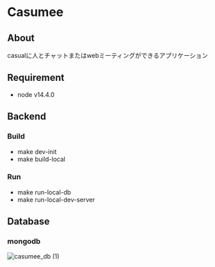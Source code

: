 # Casumee
## About
casualに人とチャットまたはwebミーティングができるアプリケーション

## Requirement
 - node v14.4.0

## Backend
### Build
 - make dev-init
 - make build-local
### Run
 - make run-local-db
 - make run-local-dev-server

## Database
### mongodb
![casumee_db (1)](https://user-images.githubusercontent.com/64523345/110235243-4aa10d00-7f72-11eb-9b0d-485955f6e517.png)